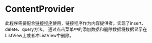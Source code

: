 # ContentProvider
此程序需要配合[链接程序](https://github.com/IzayoiShiro/MySQLite)使用，链接程序作为内容提供者。实现了insert、delete、query方法。
通过点击菜单中的添加数据和删除数据将数据显示在ListView上或者冲ListView中删除。